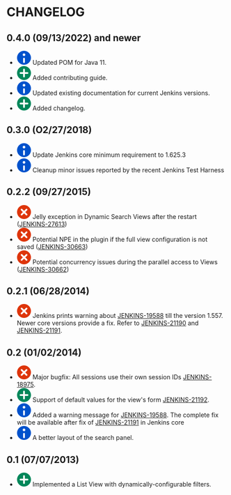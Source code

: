 CHANGELOG
=========

0.4.0 (09/13/2022) and newer
------
* ![(info)](docs/images/information.svg) Updated POM for Java 11.
* ![(plus)](docs/images/add.svg) Added contributing guide.
* ![(info)](docs/images/information.svg) Updated existing documentation for current Jenkins versions.
* ![(plus)](docs/images/add.svg) Added changelog.

0.3.0 (O2/27/2018)
------
* ![(info)](docs/images/information.svg) Update Jenkins core minimum requirement to 1.625.3
* ![(info)](docs/images/information.svg) Cleanup minor issues reported by the recent Jenkins Test Harness

0.2.2 (09/27/2015)
------
* ![(error)](docs/images/error.svg) Jelly exception in Dynamic Search Views after the restart ([JENKINS-27613](https://issues.jenkins-ci.org/browse/JENKINS-27613))
* ![(error)](docs/images/error.svg) Potential NPE in the plugin if the full view configuration is not saved ([JENKINS-30663](https://issues.jenkins-ci.org/browse/JENKINS-30663))
* ![(error)](docs/images/error.svg) Potential concurrency issues during the parallel access to Views ([JENKINS-30662](https://issues.jenkins-ci.org/browse/JENKINS-30662))

0.2.1 (06/28/2014)
------
* ![(error)](docs/images/error.svg) Jenkins prints warning about [JENKINS-19588](https://issues.jenkins-ci.org/browse/JENKINS-19588) till the version 1.557. Newer core versions provide a fix. Refer to [JENKINS-21190](https://issues.jenkins-ci.org/browse/JENKINS-21190) and [JENKINS-21191](https://issues.jenkins-ci.org/browse/JENKINS-21191).

0.2 (01/02/2014)
------
* ![(error)](docs/images/error.svg) Major bugfix: All sessions use their own session IDs [JENKINS-18975](https://issues.jenkins-ci.org/browse/JENKINS-18975).
* ![(plus)](docs/images/add.svg) Support of default values for the view's form [JENKINS-21192](https://issues.jenkins-ci.org/browse/JENKINS-21192).
* ![(info)](docs/images/information.svg) Added a warning message for [JENKINS-19588](https://issues.jenkins-ci.org/browse/JENKINS-19588). The complete fix will be available after fix of [JENKINS-21191](https://issues.jenkins-ci.org/browse/JENKINS-21191) in Jenkins core
* ![(info)](docs/images/information.svg) A better layout of the search panel.

0.1 (07/07/2013)
------
* ![(plus)](docs/images/add.svg) Implemented a List View with dynamically-configurable filters.